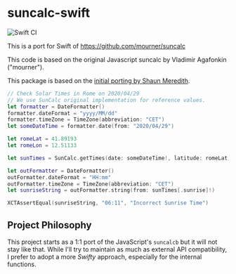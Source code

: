 # suncalc-swift

![Swift CI](https://github.com/THeK3nger/suncalc-swift/workflows/Swift%20CI/badge.svg?event=push)

This is a port for Swift of https://github.com/mourner/suncalc

This code is based on the original Javascript suncalc by Vladimir Agafonkin ("mourner").

This package is based on the [initial porting by Shaun Meredith](https://github.com/shanus/suncalc-swift).

```swift
// Check Solar Times in Rome on 2020/04/29
// We use SunCalc original implementation for reference values.
let formatter = DateFormatter()
formatter.dateFormat = "yyyy/MM/dd"
formatter.timeZone = TimeZone(abbreviation: "CET")
let someDateTime = formatter.date(from: "2020/04/29")

let romeLat = 41.89193
let romeLon = 12.51133

let sunTimes = SunCalc.getTimes(date: someDateTime!, latitude: romeLat, longitude: romeLon)

let outFormatter = DateFormatter()
outFormatter.dateFormat = "HH:mm"
outFormatter.timeZone = TimeZone(abbreviation: "CET")
let sunriseString = outFormatter.string(from: sunTimes[.sunrise]!)

XCTAssertEqual(sunriseString, "06:11", "Incorrect Sunrise Time")
```

## Project Philosophy

This project starts as a 1:1 port of the JavaScript's `suncalcb` but it will not stay like that. While I'll try to maintain as much as external API compatibility, I prefer to adopt a more _Swifty_ approach, especially for the internal functions.
